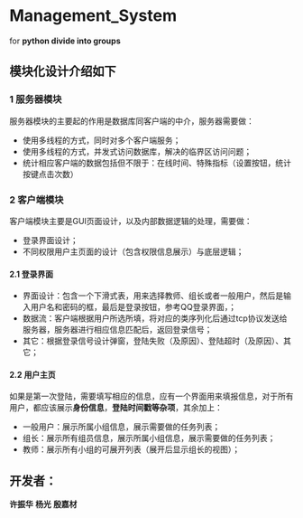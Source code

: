 # Management_System
for **python divide into groups**


## 模块化设计介绍如下

### 1 服务器模块
服务器模块的主要起的作用是数据库同客户端的中介，服务器需要做：
- 使用多线程的方式，同时对多个客户端服务；
- 使用多线程的方式，并发式访问数据库，解决的临界区访问问题；
- 统计相应客户端的数据包括但不限于：在线时间、特殊指标（设置按钮，统计按键点击次数）

### 2 客户端模块
客户端模块主要是GUI页面设计，以及内部数据逻辑的处理，需要做：
- 登录界面设计；
- 不同权限用户主页面的设计（包含权限信息展示）与底层逻辑；

#### 2.1 登录界面
- 界面设计：包含一个下滑式表，用来选择教师、组长或者一般用户，然后是输入用户名和密码的框，最后是登录按钮，参考QQ登录界面，；
- 数据流：客户端根据用户所选所填，将对应的类序列化后通过tcp协议发送给服务器，服务器进行相应信息匹配后，返回登录信号；
- 其它：根据登录信号设计弹窗，登陆失败（及原因）、登陆超时（及原因）、其它；

#### 2.2 用户主页
如果是第一次登陆，需要填写相应的信息，应有一个界面用来填报信息，对于所有用户，都应该展示**身份信息**，**登陆时间戳等杂项**，其余加上：
- 一般用户：展示所属小组信息，展示需要做的任务列表；
- 组长：展示所有组员信息，展示所属小组信息，展示需要做的任务列表；
- 教师：展示所有小组的可展开列表（展开后显示组长的视图）；

## 开发者：
**许振华**
**杨光**
**殷嘉材**
